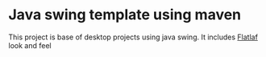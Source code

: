 # Java swing template using maven
This project is base of desktop projects using java swing.
It includes [Flatlaf](https://www.formdev.com/flatlaf/) look and feel
